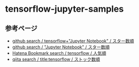 # tensorflow-jupyter-samples

## 参考ページ
- [github search / tensorflow+"Jupyter Notebook" / スター数順](https://github.com/search?o=desc&q=stars%3A%3E0+language%3A%22Jupyter+Notebook%22+tensorflow&s=stars&type)
- [github search / "Jupyter Notebook" / スター数順](https://github.com/search?l=&o=desc&q=stars%3A%3E0+language%3A%22Jupyter+Notebook%22&s=stars&type=Repositories)
- [Hatena Bookmark search / tensorflow / 人気順](http://b.hatena.ne.jp/search/title?q=tensorflow&sort=popular)
- [qiita search / title:tensorflow / ストック数順](https://qiita.com/search?utf8=%E2%9C%93&sort=stock&q=title%3Atensorflow)